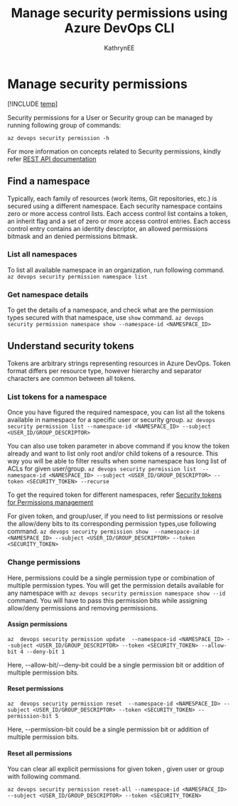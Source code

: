 ﻿---
title: Manage security permissions using Azure DevOps CLI  
titleSuffix: Azure DevOps 
description: Use Azure DevOps CLI to manage security permissions 
ms.topic: reference 
ms.manager: mijacobs
ms.prod: devops 
ms.technology: devops-ref
ms.manager: mijacobs 
ms.author: geverghe
author: KathrynEE
monikerRange: 'azure-devops'
ms.date: 06/18/2019
---

# Manage security permissions  

[!INCLUDE [temp](../_shared/version-vsts-only.md)] 

Security permissions for a User or Security group can be managed by running following group of commands:

`az devops security permission -h`

For more information on concepts related to Security permissions, kindly refer [REST API documentation](https://docs.microsoft.com/rest/api/azure/devops/security/?view=azure-devops-rest-5.0)

## Find a namespace

Typically, each family of resources (work items, Git repositories, etc.) is secured using a different namespace. Each security namespace contains zero or more access control lists. Each access control list contains a token, an inherit flag and a set of zero or more access control entries. Each access control entry contains an identity descriptor, an allowed permissions bitmask and an denied permissions bitmask.

### List all namespaces

To list all available namespace in an organization, run following command.
`az devops security permission namespace list`

### Get namespace details

To get the details of a namespace, and check what are the permission types secured with that namespace, use `show` command.
`az devops security permission namespace show --namespace-id <NAMESPACE_ID>`

## Understand security tokens

Tokens are arbitrary strings representing resources in Azure DevOps. Token format differs per resource type, however hierarchy and separator characters are common between all tokens.

### List tokens for a namespace

Once you have figured the required namespace, you can list all the tokens available in namespace for a specific user or security group.
`az devops security permission list --namespace-id <NAMESPACE_ID> --subject <USER_ID/GROUP_DESCRIPTOR>`

You can also use token parameter in above command if you know the token already and want to list only root and/or child tokens of a resource. This way you will be able to filter results when some namespace has long list of ACLs for given user/group.
`az devops security permission list  --namespace-id <NAMESPACE_ID> --subject <USER_ID/GROUP_DESCRIPTOR> --token <SECURITY_TOKEN> --recurse`

To get the required token for different namespaces, refer [Security tokens for Permissions management](security_tokens.md)

For given token, and group/user, if you need to list permissions or resolve the allow/deny bits to its corresponding permission types,use following command.
`az devops security permission show  --namespace-id <NAMESPACE_ID> --subject <USER_ID/GROUP_DESCRIPTOR> --token <SECURITY_TOKEN>`

### Change permissions

Here, permissions could be a single permission type or combination of multiple permission types. 
You will get the permission details available for any namespace with `az devops security permission namespace show --id` command.
You will have to pass this permission bits while assigning allow/deny permissions and removing permissions.

#### Assign permissions

`az  devops security permission update  --namespace-id <NAMESPACE_ID> --subject <USER_ID/GROUP_DESCRIPTOR> --token <SECURITY_TOKEN> --allow-bit 4 --deny-bit 1`

Here, --allow-bit/--deny-bit could be a single permission bit or addition of multiple permission bits.

#### Reset permissions

`az  devops security permission reset  --namespace-id <NAMESPACE_ID> --subject <USER_ID/GROUP_DESCRIPTOR> --token <SECURITY_TOKEN> --permission-bit 5`

Here, --permission-bit could be a single permission bit or addition of multiple permission bits.

#### Reset all permissions

You can clear all explicit permissions for given token , given user or group with following command.

`az devops security permission reset-all --namespace-id <NAMESPACE_ID> --subject <USER_ID/GROUP_DESCRIPTOR> --token <SECURITY_TOKEN>`

